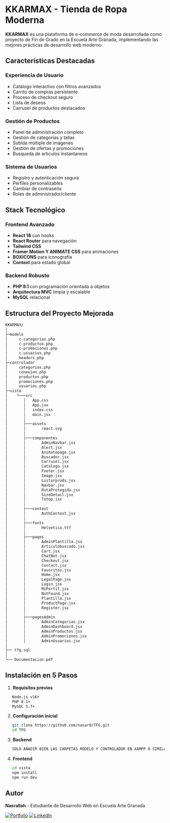# KKARMAX - Tienda de Ropa Moderna

**KKARMAX** es una plataforma de e-commerce de moda desarrollada como proyecto de Fin de Grado en la Escuela Arte Granada, implementando las mejores prácticas de desarrollo web moderno.

## Características Destacadas

### Experiencia de Usuario
- Catálogo interactivo con filtros avanzados
- Carrito de compras persistente
- Proceso de checkout seguro
- Lista de deseos
- Carrusel de productos destacados 

### Gestión de Productos
- Panel de administración completo
- Gestión de categorías y tallas
- Subida múltiple de imágenes
- Gestión de ofertas y promociones
- Busqueda de articulos instantaneos

### Sistema de Usuarios
- Registro y autenticación segura
- Perfiles personalizables
- Cambiar de contraseña
- Roles de administrador/cliente

## Stack Tecnológico

### Frontend Avanzado
- **React 18** con hooks
- **React Router** para navegación
- **Tailwind CSS** 
- **Framer Motion Y ANIMATE CSS** para animaciones
- **BOXICONS** para iconografía
- **Context** para estado global

### Backend Robusto
- **PHP 8.1** con programación orientada a objetos
- **Arquitectura MVC** limpia y escalable
- **MySQL** relacional


## Estructura del Proyecto Mejorada

```bash
KKARMAX/
│
├─modelo
│     c-categorias.php
│     c-productos.php
│     c-promociones.php
│     c-usuarios.php
│     headers.php
├─controlador
│     categorias.php
│     conexion.php
│     productos.php
│     promociones.php
│     usuarios.php
├─vista
│    └───src
│       │   App.css
│       │   App.jsx
│       │   index.css
│       │   main.jsx
│       │
│       ├───assets
│       │       react.svg
│       │
│       ├───componentes
│       │       AdminNavbar.jsx
│       │       Alert.jsx
│       │       Animatepage.jsx
│       │       Buscador.jsx
│       │       Carrusel.jsx
│       │       Catalogo.jsx
│       │       Footer.jsx
│       │       Image.jsx
│       │       Listarprods.jsx
│       │       Navbar.jsx
│       │       RutaProtegida.jsx
│       │       SizeDetail.jsx
│       │       Totop.jsx
│       │
│       ├───context
│       │       AuthContext.jsx
│       │
│       ├───fonts
│       │       Helvetica.ttf
│       │
│       ├───pages
│       │       AdminPlantilla.jsx
│       │       Articulobuscado.jsx
│       │       Cart.jsx
│       │       ChatBot.jsx
│       │       Checkout.jsx
│       │       Contact.jsx
│       │       Favoritos.jsx
│       │       Home.jsx
│       │       LegalPage.jsx
│       │       Login.jsx
│       │       MiPerfil.jsx
│       │       NotFound.jsx
│       │       Plantilla.jsx
│       │       ProductPage.jsx
│       │       Register.jsx
│       │
│       ├───pagesAdmin
│       │       AdminCategorias.jsx
│       │       AdminDashboard.jsx
│       │       AdminProductos.jsx
│       │       AdminPromociones.jsx
│       │       AdminUsuarios.jsx
│
├── tfg.sql
│
└── Documentacion.pdf
```

## Instalación en 5 Pasos

1. **Requisitos previos**
```bash
   Node.js v16+
   PHP 8.1+
   MySQL 5.7+
   ```

2. **Configuración inicial**
```bash
   git clone https://github.com/nasar0/TFG.git
   cd TFG
   ```

3. **Backend**
```bash
   SOLO AÑADIR BIEN LAS CARPETAS MODELO Y CONTROLADOR EN XAMPP O SIMILARES 
  ```

4. **Frontend**
```bash
   cd vista
   npm install
   npm run dev
```

## Autor

**Nasrallah** - Estudiante de Desarrollo Web en Escuela Arte Granada

[![Portfolio](https://img.shields.io/badge/Portfolio-%23000000.svg?style=for-the-badge&logo=react&logoColor=white)](http://nasrallah.kesug.com/)
[![LinkedIn](https://img.shields.io/badge/LinkedIn-0077B5?style=for-the-badge&logo=linkedin&logoColor=white)](https://www.linkedin.com/in/nasrallah-akrach-el-kaboussi-5a8677367/)

